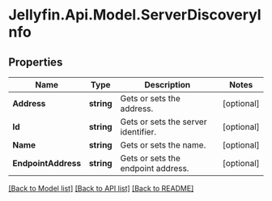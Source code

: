 
# Jellyfin.Api.Model.ServerDiscoveryInfo

## Properties

Name | Type | Description | Notes
------------ | ------------- | ------------- | -------------
**Address** | **string** | Gets or sets the address. | [optional] 
**Id** | **string** | Gets or sets the server identifier. | [optional] 
**Name** | **string** | Gets or sets the name. | [optional] 
**EndpointAddress** | **string** | Gets or sets the endpoint address. | [optional] 

[[Back to Model list]](../README.md#documentation-for-models)
[[Back to API list]](../README.md#documentation-for-api-endpoints)
[[Back to README]](../README.md)

